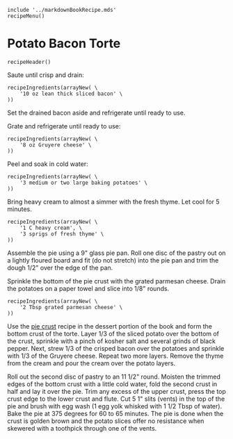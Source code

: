 ~~~ markdown-script
include '../markdownBookRecipe.mds'
recipeMenu()
~~~

# Potato Bacon Torte

~~~ markdown-script
recipeHeader()
~~~

Saute until crisp and drain:

~~~ markdown-script
recipeIngredients(arrayNew( \
    '10 oz lean thick sliced bacon' \
))
~~~

Set the drained bacon aside and refrigerate until ready to use.

Grate and refrigerate until ready to use:

~~~ markdown-script
recipeIngredients(arrayNew( \
    '8 oz Gruyere cheese' \
))
~~~

Peel and soak in cold water:

~~~ markdown-script
recipeIngredients(arrayNew( \
    '3 medium or two large baking potatoes' \
))
~~~

Bring heavy cream to almost a simmer with the fresh thyme. Let cool for 5 minutes.

~~~ markdown-script
recipeIngredients(arrayNew( \
    '1 C heavy cream', \
    '3 sprigs of fresh thyme' \
))
~~~

Assemble the pie using a 9" glass pie pan. Roll one disc of the pastry out on a lightly floured
board and fit (do not stretch) into the pie pan and trim the dough 1/2" over the edge of the pan.

Sprinkle the bottom of the pie crust with the grated parmesan cheese. Drain the potatoes on a paper
towel and slice into 1/8" rounds.

~~~ markdown-script
recipeIngredients(arrayNew( \
    '2 Tbsp grated parmesan cheese' \
))
~~~

Use the
[pie crust](#url=PieCrust.md&var.vCategory='Desserts')
recipe in the dessert portion of the book and form the bottom crust of the torte. Layer 1/3 of the
sliced potato over the bottom of the crust, sprinkle with a pinch of kosher salt and several grinds
of black pepper. Next, strew 1/3 of the crisped bacon over the potatoes and sprinkle with 1/3 of the
Gruyere cheese. Repeat two more layers. Remove the thyme from the cream and pour the cream over the
potato layers.

Roll out the second disc of pastry to an 11 1/2" round. Moisten the trimmed edges of the bottom
crust with a little cold water, fold the second crust in half and lay it over the pie. Trim any
excess of the upper crust, press the top crust edge to the lower crust and flute. Cut 5 1" slits
(vents) in the top of the pie and brush with egg wash (1 egg yolk whisked with 1 1/2 Tbsp of water).
Bake the pie at 375 degrees for 60 to 65 minutes. The pie is done when the crust is golden brown and
the potato slices offer no resistance when skewered with a toothpick through one of the vents.
